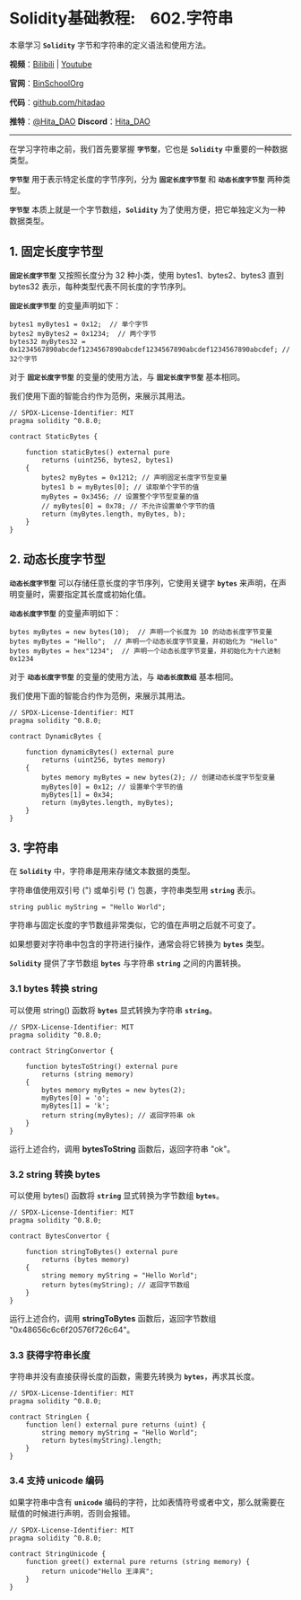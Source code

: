 # Solidity基础教程:&nbsp;&nbsp;&nbsp;&nbsp;602.字符串

本章学习 **`Solidity`** 字节和字符串的定义语法和使用方法。

**视频**：[Bilibili](https://space.bilibili.com/2112923943)  |  [Youtube](https://www.youtube.com/@BinSchoolApp)

**官网**：[BinSchoolOrg](https://binschool.org)

**代码**：[github.com/hitadao](https://github.com/hitadao)

**推特**：[@Hita_DAO](https://x.com/hita_dao)    **Discord**：[Hita_DAO](https://discord.gg/dzWY3QYGrx)

-----
在学习字符串之前，我们首先要掌握 **`字节型`**，它也是 **`Solidity`** 中重要的一种数据类型。

**`字节型`** 用于表示特定长度的字节序列，分为 **`固定长度字节型`** 和 **`动态长度字节型`** 两种类型。

**`字节型`** 本质上就是一个字节数组，**`Solidity`** 为了使用方便，把它单独定义为一种数据类型。

## 1. 固定长度字节型

**`固定长度字节型`** 又按照长度分为 32 种小类，使用 bytes1、bytes2、bytes3 直到 bytes32 表示，每种类型代表不同长度的字节序列。

**`固定长度字节型`** 的变量声明如下：

```solidity
bytes1 myBytes1 = 0x12;  // 单个字节
bytes2 myBytes2 = 0x1234;  // 两个字节
bytes32 myBytes32 = 0x1234567890abcdef1234567890abcdef1234567890abcdef1234567890abcdef; // 32个字节
```

对于 **`固定长度字节型`** 的变量的使用方法，与 **`固定长度字节型`** 基本相同。

我们使用下面的智能合约作为范例，来展示其用法。

```solidity
// SPDX-License-Identifier: MIT
pragma solidity ^0.8.0;

contract StaticBytes {

    function staticBytes() external pure
        returns (uint256, bytes2, bytes1)
    {
        bytes2 myBytes = 0x1212; // 声明固定长度字节型变量
        bytes1 b = myBytes[0]; // 读取单个字节的值
        myBytes = 0x3456; // 设置整个字节型变量的值
        // myBytes[0] = 0x78; // 不允许设置单个字节的值
        return (myBytes.length, myBytes, b);
    }
}
```

## 2. 动态长度字节型

**`动态长度字节型`** 可以存储任意长度的字节序列，它使用关键字 **`bytes`** 来声明，在声明变量时，需要指定其长度或初始化值。

**`动态长度字节型`** 的变量声明如下：

```solidity
bytes myBytes = new bytes(10);  // 声明一个长度为 10 的动态长度字节变量
bytes myBytes = "Hello";  // 声明一个动态长度字节变量，并初始化为 "Hello"
bytes myBytes = hex"1234";  // 声明一个动态长度字节变量，并初始化为十六进制 0x1234
```

对于 **`动态长度字节型`** 的变量的使用方法，与 **`动态长度数组`** 基本相同。

我们使用下面的智能合约作为范例，来展示其用法。

```solidity
// SPDX-License-Identifier: MIT
pragma solidity ^0.8.0;

contract DynamicBytes {

    function dynamicBytes() external pure
        returns (uint256, bytes memory)
    {
        bytes memory myBytes = new bytes(2); // 创建动态长度字节型变量
        myBytes[0] = 0x12; // 设置单个字节的值
        myBytes[1] = 0x34; 
        return (myBytes.length, myBytes);
    }
}
```

## 3. 字符串

在 **`Solidity`** 中，字符串是用来存储文本数据的类型。

字符串值使用双引号 (") 或单引号 (') 包裹，字符串类型用 **`string`** 表示。

```solidity
string public myString = "Hello World";
```

字符串与固定长度的字节数组非常类似，它的值在声明之后就不可变了。

如果想要对字符串中包含的字符进行操作，通常会将它转换为 **`bytes`** 类型。

**`Solidity`** 提供了字节数组 **`bytes`** 与字符串 **`string`** 之间的内置转换。

### 3.1 bytes 转换 string

可以使用 string() 函数将 **`bytes`** 显式转换为字符串 **`string`**。

```solidity
// SPDX-License-Identifier: MIT
pragma solidity ^0.8.0;

contract StringConvertor {

    function bytesToString() external pure
        returns (string memory)
    {
        bytes memory myBytes = new bytes(2);
        myBytes[0] = 'o';
        myBytes[1] = 'k';
        return string(myBytes); // 返回字符串 ok
    }
}
```

运行上述合约，调用 **bytesToString** 函数后，返回字符串 "ok"。

### 3.2 string 转换 bytes

可以使用 bytes() 函数将 **`string`** 显式转换为字节数组 **`bytes`**。

```solidity
// SPDX-License-Identifier: MIT
pragma solidity ^0.8.0;

contract BytesConvertor {

    function stringToBytes() external pure
        returns (bytes memory)
    {
        string memory myString = "Hello World";
        return bytes(myString); // 返回字节数组
    }
}
```

运行上述合约，调用 **stringToBytes** 函数后，返回字节数组 "0x48656c6c6f20576f726c64"。

### 3.3 获得字符串长度

字符串并没有直接获得长度的函数，需要先转换为 **`bytes`**，再求其长度。

```solidity
// SPDX-License-Identifier: MIT
pragma solidity ^0.8.0;

contract StringLen {
    function len() external pure returns (uint) {
        string memory myString = "Hello World";
        return bytes(myString).length; 
    }
}
```

### 3.4 支持 unicode 编码

如果字符串中含有 **`unicode`** 编码的字符，比如表情符号或者中文，那么就需要在赋值的时候进行声明，否则会报错。

```solidity
// SPDX-License-Identifier: MIT
pragma solidity ^0.8.0;

contract StringUnicode {
    function greet() external pure returns (string memory) {
        return unicode"Hello 王泽宾";
    }
}
```